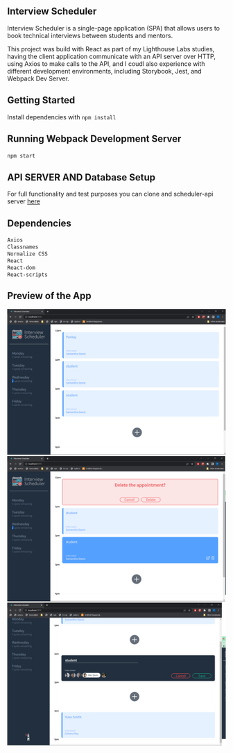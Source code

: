 ## Interview Scheduler

Interview Scheduler is a single-page application (SPA) that allows users to book technical interviews between students and mentors.

This project was build with React as part of my Lighthouse Labs studies, having the client application communicate with an API server over HTTP, using Axios to make calls to the API, and I coudl also experience with different development environments, including Storybook, Jest, and Webpack Dev Server.

## Getting Started
Install dependencies with `npm install`

## Running Webpack Development Server 
`npm start`

## API SERVER AND Database Setup

For full functionality and test purposes you can clone and scheduler-api server [here](https://github.com/lighthouse-labs/scheduler-api)

## Dependencies

    Axios
    Classnames
    Normalize CSS
    React
    React-dom
    React-scripts


## Preview of the App

!["Appointments"](https://github.com/ps-yu/scheduler/blob/master/docs/Appointments.png)
!["Deleting"](https://github.com/ps-yu/scheduler/blob/master/docs/Deleting.png)
!["Creating new appointment"](https://github.com/ps-yu/scheduler/blob/master/docs/Creating.png)




